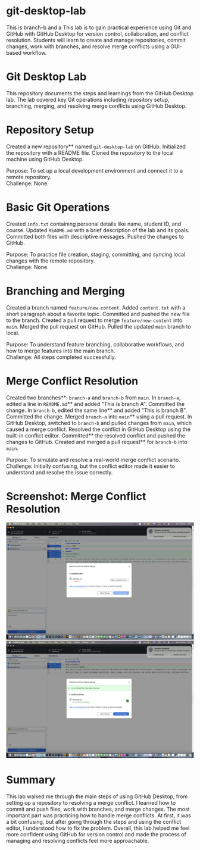 # git-desktop-lab

This is branch-b and a
This lab is to gain practical experience using Git and GitHub with GitHub Desktop for version control, collaboration, and conflict resolution. Students will learn to create and manage repositories, commit changes, work with branches, and resolve merge conflicts using a GUI-based workflow.

# Git Desktop Lab

This repository documents the steps and learnings from the GitHub Desktop lab. The lab covered key Git operations including repository setup, branching, merging, and resolving merge conflicts using GitHub Desktop.


# Repository Setup

Created a new repository** named `git-desktop-lab` on GitHub.
Initialized the repository with a README file.
Cloned the repository to the local machine using GitHub Desktop.

Purpose: To set up a local development environment and connect it to a remote repository.  
Challenge: None.


# Basic Git Operations

Created `info.txt` containing personal details like name, student ID, and course.
Updated `README.md` with a brief description of the lab and its goals.
Committed both files with descriptive messages.
Pushed the changes to GitHub.

Purpose: To practice file creation, staging, committing, and syncing local changes with the remote repository.  
Challenge: None.



# Branching and Merging

Created a branch named `feature/new-content`.
Added `content.txt` with a short paragraph about a favorite topic.
Committed and pushed the new file to the branch.
Created a pull request to merge `feature/new-content` into `main`.
Merged the pull request on GitHub.
Pulled the updated `main` branch to local.

Purpose: To understand feature branching, collaborative workflows, and how to merge features into the main branch.  
Challenge: All steps completed successfully.



# Merge Conflict Resolution

Created two branches**: `branch-a` and `branch-b` from `main`.
In `branch-a`, edited a line in `README.md`** and added "This is branch A". Committed the change.
In `branch-b`, edited the same line** and added "This is branch B". Committed the change.
Merged `branch-a` into `main`** using a pull request.
In GitHub Desktop, switched to `branch-b` and pulled changes from `main`, which caused a merge conflict.
Resolved the conflict in GitHub Desktop using the built-in conflict editor.
Committed** the resolved conflict and pushed the changes to GitHub.
Created and merged a pull request** for `branch-b` into `main`.

Purpose: To simulate and resolve a real-world merge conflict scenario.  
Challenge: Initially confusing, but the conflict editor made it easier to understand and resolve the issue correctly.


# Screenshot: Merge Conflict Resolution

![Merge Conflict Resolved in GitHub Desktop](merge-conflict.png)
![Merge Conflict Resolved in GitHub Desktop](merge-conflict-01.png)


# Summary

This lab walked me through the main steps of using GitHub Desktop, from setting up a repository to resolving a merge conflict. I learned how to commit and push files, work with branches, and merge changes. The most important part was practicing how to handle merge conflicts. At first, it was a bit confusing, but after going through the steps and using the conflict editor, I understood how to fix the problem. Overall, this lab helped me feel more confident using GitHub for version control and made the process of managing and resolving conflicts feel more approachable.


